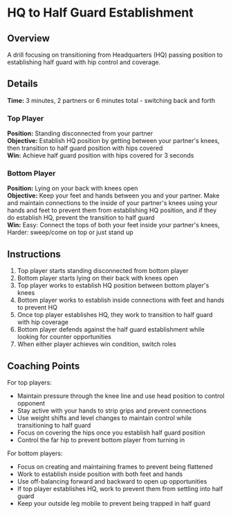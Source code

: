 # HQ to Half Guard Establishment

## Overview
A drill focusing on transitioning from Headquarters (HQ) passing position to establishing half guard with hip control and coverage.

## Details
**Time:** 3 minutes, 2 partners or 6 minutes total - switching back and forth

### Top Player
**Position:** Standing disconnected from your partner  
**Objective:** Establish HQ position by getting between your partner's knees, then transition to half guard position with hips covered  
**Win:** Achieve half guard position with hips covered for 3 seconds

### Bottom Player
**Position:** Lying on your back with knees open  
**Objective:** Keep your feet and hands between you and your partner. Make and maintain connections to the inside of your partner's knees using your hands and feet to prevent them from establishing HQ position, and if they do establish HQ, prevent the transition to half guard  
**Win:** Easy: Connect the tops of both your feet inside your partner's knees, Harder: sweep/come on top or just stand up

## Instructions
1. Top player starts standing disconnected from bottom player
2. Bottom player starts lying on their back with knees open
3. Top player works to establish HQ position between bottom player's knees
4. Bottom player works to establish inside connections with feet and hands to prevent HQ
5. Once top player establishes HQ, they work to transition to half guard with hip coverage
6. Bottom player defends against the half guard establishment while looking for counter opportunities
7. When either player achieves win condition, switch roles

## Coaching Points
For top players:
- Maintain pressure through the knee line and use head position to control opponent
- Stay active with your hands to strip grips and prevent connections
- Use weight shifts and level changes to maintain control while transitioning to half guard
- Focus on covering the hips once you establish half guard position
- Control the far hip to prevent bottom player from turning in

For bottom players:
- Focus on creating and maintaining frames to prevent being flattened
- Work to establish inside position with both feet and hands
- Use off-balancing forward and backward to open up opportunities
- If top player establishes HQ, work to prevent them from settling into half guard
- Keep your outside leg mobile to prevent being trapped in half guard